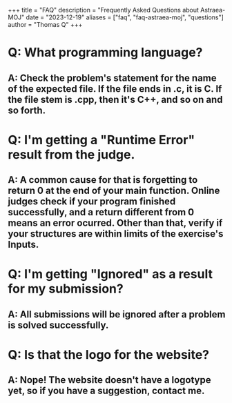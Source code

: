 +++
title = "FAQ"
description = "Frequently Asked Questions about Astraea-MOJ"
date = "2023-12-19"
aliases = ["faq", "faq-astraea-moj", "questions"]
author = "Thomas Q"
+++

# Q: What programming language?
## A: Check the problem's statement for the name of the expected file. If the file ends in .c, it is C. If the file stem is .cpp, then it's C++, and so on and so forth.

# Q: I'm getting a "Runtime Error" result from the judge.
## A: A common cause for that is forgetting to return 0 at the end of your main function. Online judges check if your program finished successfully, and a return different from 0 means an error ocurred. Other than that, verify if your structures are within limits of the exercise's Inputs.

# Q: I'm getting "Ignored" as a result for my submission?
## A: All submissions will be ignored after a problem is solved successfully.

# Q: Is that the logo for the website?
## A: Nope! The website doesn't have a logotype yet, so if you have a suggestion, contact me.